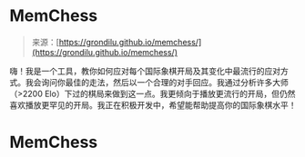 <!--yml

category: 未分类

date: 2024-05-27 14:47:47

-->

# MemChess

> 来源：[https://grondilu.github.io/memchess/](https://grondilu.github.io/memchess/)

嗨！我是一个工具，教你如何应对每个国际象棋开局及其变化中最流行的应对方式。我会询问你最佳的走法，然后以一个合理的对手回应。我通过分析许多大师（>2200 Elo）下过的棋局来做到这一点。我更倾向于播放更流行的开局，但仍然喜欢播放更罕见的开局。我正在积极开发中，希望能帮助提高你的国际象棋水平！

# MemChess
